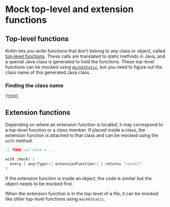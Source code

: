 # Mock top-level and extension functions

## Top-level functions

Kotlin lets you write functions that don't belong to any class or object, called [top-level functions](https://kotlinlang.org/docs/reference/functions.html#function-scope). These calls are translated to static methods in Java, and a special Java class is generated to hold the functions. These top-level functions can be mocked using [`mockkStatic`](./static.md), but you need to figure out the class name of this generated Java class.

### Finding the class name

TODO

## Extension functions

Depending on where an extension function is located, it may correspond to a top-level function or a class member. If placed inside a class, the extension function is attached to that class and can be mocked using the `with` method.

```kotlin
// TODO val mock = ...

with (mock) {
  every { any<Type>().extensionFunction() } returns "result"
}
```

If the extension function is inside an object, the code is similar but the object needs to be mocked first.

When the extension function is in the top-level of a file, it can be mocked like other top-level functions using `mockkStatic`.
